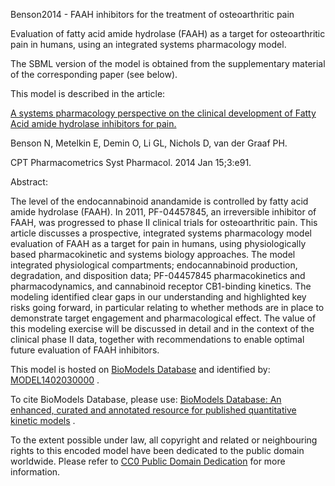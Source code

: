 

Benson2014 - FAAH inhibitors for the treatment of osteoarthritic pain

Evaluation of fatty acid amide hydrolase (FAAH) as a target for osteoarthritic
pain in humans, using an integrated systems pharmacology model.

The SBML version of the model is obtained from the supplementary material of
the corresponding paper (see below).

This model is described in the article:

[A systems pharmacology perspective on the clinical development of Fatty Acid
amide hydrolase inhibitors for pain.](http://identifiers.org/pubmed/24429592)

Benson N, Metelkin E, Demin O, Li GL, Nichols D, van der Graaf PH.

CPT Pharmacometrics Syst Pharmacol. 2014 Jan 15;3:e91.

Abstract:

The level of the endocannabinoid anandamide is controlled by fatty acid amide
hydrolase (FAAH). In 2011, PF-04457845, an irreversible inhibitor of FAAH, was
progressed to phase II clinical trials for osteoarthritic pain. This article
discusses a prospective, integrated systems pharmacology model evaluation of
FAAH as a target for pain in humans, using physiologically based
pharmacokinetic and systems biology approaches. The model integrated
physiological compartments; endocannabinoid production, degradation, and
disposition data; PF-04457845 pharmacokinetics and pharmacodynamics, and
cannabinoid receptor CB1-binding kinetics. The modeling identified clear gaps
in our understanding and highlighted key risks going forward, in particular
relating to whether methods are in place to demonstrate target engagement and
pharmacological effect. The value of this modeling exercise will be discussed
in detail and in the context of the clinical phase II data, together with
recommendations to enable optimal future evaluation of FAAH inhibitors.

This model is hosted on [BioModels Database](http://www.ebi.ac.uk/biomodels/)
and identified by:
[MODEL1402030000](http://identifiers.org/biomodels.db/MODEL1402030000) .

To cite BioModels Database, please use: [BioModels Database: An enhanced,
curated and annotated resource for published quantitative kinetic
models](http://identifiers.org/pubmed/20587024) .

To the extent possible under law, all copyright and related or neighbouring
rights to this encoded model have been dedicated to the public domain
worldwide. Please refer to [CC0 Public Domain
Dedication](http://creativecommons.org/publicdomain/zero/1.0/) for more
information.

